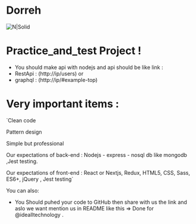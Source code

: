 # Dorreh 

![N|Solid](https://i.imgur.com/thocO4k.gif)

# Practice_and_test Project !


  - You should make api with nodejs and api should be like link :
  - RestApi : (http://ip/users)
   or
  - graphql : (http://ip/#example-top)


# Very important items :
 `Clean code

Pattern design

Simple but professional

Our expectations of back-end  : Nodejs - express - nosql db like mongodb ,Jest testing.

Our expectations of front-end : React or Nextjs, Redux, HTML5, CSS, Sass, ES6+, jQuery , Jest testing`

You can also:
  - You Should puhed your code to GitHub then share with us the link and aslo we want mention us in README like this => Done for @idealltechnology .
 
